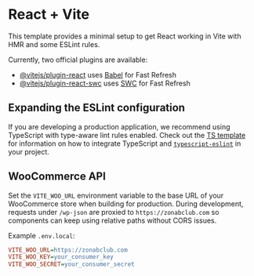 # React + Vite

This template provides a minimal setup to get React working in Vite with HMR and some ESLint rules.

Currently, two official plugins are available:

- [@vitejs/plugin-react](https://github.com/vitejs/vite-plugin-react/blob/main/packages/plugin-react) uses [Babel](https://babeljs.io/) for Fast Refresh
- [@vitejs/plugin-react-swc](https://github.com/vitejs/vite-plugin-react/blob/main/packages/plugin-react-swc) uses [SWC](https://swc.rs/) for Fast Refresh

## Expanding the ESLint configuration

If you are developing a production application, we recommend using TypeScript with type-aware lint rules enabled. Check out the [TS template](https://github.com/vitejs/vite/tree/main/packages/create-vite/template-react-ts) for information on how to integrate TypeScript and [`typescript-eslint`](https://typescript-eslint.io) in your project.

## WooCommerce API

Set the `VITE_WOO_URL` environment variable to the base URL of your WooCommerce
store when building for production. During development, requests under
`/wp-json` are proxied to `https://zonabclub.com` so components can keep using
relative paths without CORS issues.

Example `.env.local`:

```ini
VITE_WOO_URL=https://zonabclub.com
VITE_WOO_KEY=your_consumer_key
VITE_WOO_SECRET=your_consumer_secret
```